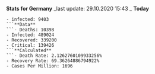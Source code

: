 __**Stats for Germany**__
  _last update: 29.10.2020 15:43 _
**Today**
```- Deaths: 39
- infected: 9403
```**Data**
```- Deaths: 10398
- Infected: 489024
- Recovered: 339200 
- Critical: 139426
```**Calculated**
```- Death Rate: 2.1262760109933256%
- Recovery Rate: 69.36264886794922%
- Cases Per Million: 1696
```